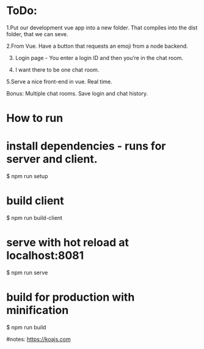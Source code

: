ToDo:
=====

1.Put our development vue app into a new folder. That compiles into the dist folder, that we can seve.

2.From Vue. Have a button that requests an emoji from a node backend.

3. Login page - You enter a login ID and then you’re in the chat room.

4. I want there to be one chat room.

5.Serve a nice front-end in vue. Real time.



Bonus:
Multiple chat rooms.
Save login and chat history.


How to run
==========

# install dependencies - runs for server and client. 
$ npm run setup

# build client
$ npm run build-client

# serve with hot reload at localhost:8081
$ npm run serve

# build for production with minification
$ npm run build


#notes:
https://koajs.com
